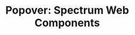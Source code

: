 ---
layout: examples.njk
title: 'Popover: Spectrum Web Components'
displayName: Popover
componentName: popover
componentHeading: sp-popover
tags:
  - component-examples
---